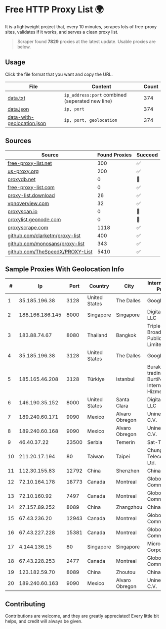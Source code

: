 
# Free HTTP Proxy List 🌍

It is a lightweight project that, every 10 minutes, scrapes lots of free-proxy sites, validates if it works, and serves a clean proxy list.


> Scraper found **7829** proxies at the latest update. Usable proxies are below.

## Usage

Click the file format that you want and copy the URL.


|File|Content|Count|
|----|-------|-----|
|[data.txt](https://raw.githubusercontent.com/themiralay/Proxy-List-World/master/data.txt)|`ip_address:port` combined (seperated new line)|374|
|[data.json](https://raw.githubusercontent.com/themiralay/Proxy-List-World/master/data.json)|`ip, port`|374|
|[data-with-geolocation.json](https://raw.githubusercontent.com/themiralay/Proxy-List-World/master/data-with-geolocation.json)|`ip, port, geolocation`|374|

## Sources

|Source|Found Proxies|Succeed|
|------|-------------|-------|
|[free-proxy-list.net](https://free-proxy-list.net)|300|✅|
|[us-proxy.org](https://www.us-proxy.org)|200|✅|
|[proxydb.net](http://proxydb.net)|0|🚫|
|[free-proxy-list.com](https://free-proxy-list.com/?page=&port=&type%5B%5D=http&type%5B%5D=https&up_time=0&search=Search)|0|✅|
|[proxy-list.download](https://www.proxy-list.download/HTTP)|26|✅|
|[vpnoverview.com](https://vpnoverview.com/privacy/anonymous-browsing/free-proxy-servers)|32|✅|
|[proxyscan.io](https://www.proxyscan.io)|0|🚫|
|[proxylist.geonode.com](https://proxylist.geonode.com/api/proxy-list?limit=300&page=1&sort_by=lastChecked&sort_type=desc&protocols=http,https)|0|🚫|
|[proxyscrape.com](https://api.proxyscrape.com/v2/?request=displayproxies&protocol=http&timeout=10000&country=all&ssl=all&anonymity=all)|1118|✅|
|[github.com/clarketm/proxy-list](https://raw.githubusercontent.com/clarketm/proxy-list/master/proxy-list-raw.txt)|400|✅|
|[github.com/monosans/proxy-list](https://raw.githubusercontent.com/monosans/proxy-list/main/proxies/http.txt)|343|✅|
|[github.com/TheSpeedX/PROXY-List](https://raw.githubusercontent.com/TheSpeedX/PROXY-List/master/http.txt)|5410|✅|


## Sample Proxies With Geolocation Info

|#|Ip|Port|Country|City|Internet Service Provider|
|-|--|----|-------|----|-------------------------|
|1|35.185.196.38|3128|United States|The Dalles|Google LLC|
|2|188.166.186.145|8000|Singapore|Singapore|DigitalOcean, LLC|
|3|183.88.74.67|8080|Thailand|Bangkok|Triple T Broadband Public Company Limited|
|4|35.185.196.38|3128|United States|The Dalles|Google LLC|
|5|185.165.46.208|3128|Türkiye|Istanbul|Burak Buylu trading as BurtiNET Internet Hizmetleri|
|6|146.190.35.152|8000|United States|Santa Clara|DigitalOcean, LLC|
|7|189.240.60.171|9090|Mexico|Alvaro Obregon|Uninet S.A. de C.V.|
|8|189.240.60.168|9090|Mexico|Alvaro Obregon|Uninet S.A. de C.V.|
|9|46.40.37.22|23500|Serbia|Temerin|Sat-Trakt D.O.O.|
|10|211.20.17.194|80|Taiwan|Taipei|Chunghwa Telecom Co., Ltd.|
|11|112.30.155.83|12792|China|Shenzhen|China Mobile|
|12|72.10.164.178|18773|Canada|Montreal|GloboTech Communications|
|13|72.10.160.92|7497|Canada|Montreal|GloboTech Communications|
|14|27.157.89.252|8089|China|Zhangzhou|Chinanet|
|15|67.43.236.20|12943|Canada|Montreal|GloboTech Communications|
|16|67.43.227.228|15381|Canada|Montreal|GloboTech Communications|
|17|4.144.136.15|80|Singapore|Singapore|Microsoft Corporation|
|18|67.43.228.253|2477|Canada|Montreal|GloboTech Communications|
|19|123.182.59.70|8089|China|Zhoutou|China Telecom|
|20|189.240.60.163|9090|Mexico|Alvaro Obregon|Uninet S.A. de C.V.|



## Contributing

Contributions are welcome, and they are greatly appreciated! Every
little bit helps, and credit will always be given.

